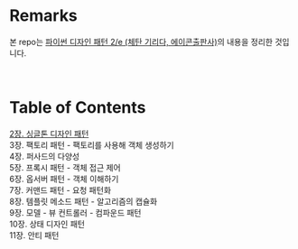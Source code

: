 # Remarks
본 repo는 [파이썬 디자인 패턴 2/e (체탄 기리다, 에이콘출판사)](http://www.yes24.com/Product/Goods/67024256?OzSrank=1)의 내용을 정리한 것입니다.  

<br>

# Table of Contents
[2장. 싱글톤 디자인 패턴](/2장.%20싱글톤%20디자인%20패턴)  
3장. 팩토리 패턴 - 팩토리를 사용해 객체 생성하기  
4장. 퍼사드의 다양성  
5장. 프록시 패턴 - 객체 접근 제어  
6장. 옵서버 패턴 - 객체 이해하기  
7장. 커맨드 패턴 - 요청 패턴화  
8장. 템플릿 메소드 패턴 - 알고리즘의 캡슐화  
9장. 모델 - 뷰 컨트롤러 - 컴파운드 패턴  
10장. 상태 디자인 패턴  
11장. 안티 패턴